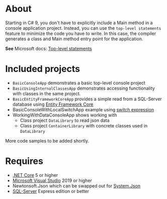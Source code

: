 # About

Starting in C# 9, you don't have to explicitly include a Main method in a console application project. Instead, you can use the `top-level statements` feature to minimize the code you have to write. In this case, the compiler generates a class and Main method entry point for the application.

**See** Microsoft docs: [Top-level statements](https://docs.microsoft.com/en-us/dotnet/csharp/fundamentals/program-structure/top-level-statements)

# Included projects

- `BasicConsoleApp` demonstrates a basic top-level console project
- `BasicUsingInternalClassesApp` demonstrates accessing functionality with classes in the same project.
- `BasicEntityFrameworkCoreApp` provides a simple read from a SQL-Server database using [Entity Framework Core](https://docs.microsoft.com/en-us/ef/core/)
- BasicConsoleWithLocalSwitchApp example using [switch expression](https://docs.microsoft.com/en-us/dotnet/csharp/language-reference/operators/switch-expression)
- WorkingWithDataConsoleApp shows working with
  - Class project `DataLibrary` to read json data
  - Class project `ContainerLibrary` with concrete classes used in `DataLibrary`

More code samples to be added shortly. 

# Requires

- [.NET Core](https://dotnet.microsoft.com/download) 5 or higher
- [Microsoft Visual Studio](https://visualstudio.microsoft.com/) 2019 or higher
- Newtonsoft.Json which can be swapped out for [System.Json](https://docs.microsoft.com/en-us/dotnet/standard/serialization/system-text-json-how-to?pivots=dotnet-5-0)
- [SQL-Server](https://www.microsoft.com/en-us/sql-server/sql-server-downloads) Express edition or better 